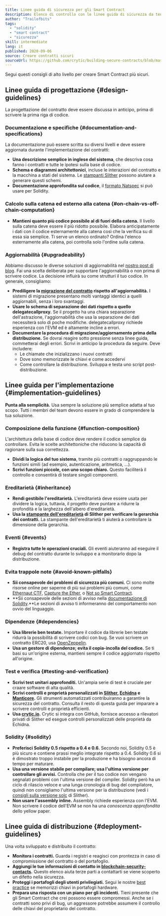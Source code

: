 ```yaml
---
title: Linee guida di sicurezza per gli Smart Contract
description: Elenco di controllo con le linee guida di sicurezza da tenere presenti per la creazione di una dapp
author: "Trailofbits"
tags:
  - "solidity"
  - "smart contract"
  - "sicurezza"
skill: intermediate
lang: it
published: 2020-09-06
source: Creare contratti sicuri
sourceUrl: https://github.com/crytic/building-secure-contracts/blob/master/development-guidelines/guidelines.md
---
```


Segui questi consigli di alto livello per creare Smart Contract più sicuri.

## Linee guida di progettazione {#design-guidelines}

La progettazione del contratto deve essere discussa in anticipo, prima di scrivere la prima riga di codice.

### Documentazione e specifiche {#documentation-and-specifications}

La documentazione può essere scritta su diversi livelli e deve essere aggiornata durante l'implementazione dei contratti:

- **Una descrizione semplice in inglese del sistema**, che descriva cosa fanno i contratti e tutte le ipotesi sulla base di codice.
- **Schema e diagrammi architettonici**, incluse le interazioni del contratto e la macchina a stati del sistema. Le [stampanti Slither](https://github.com/crytic/slither/wiki/Printer-documentation) possono aiutare a generare questi schemi.
- **Documentazione approfondita sul codice**, il [formato Natspec](https://solidity.readthedocs.io/en/develop/natspec-format.html) si può usare per Solidity.

### Calcolo sulla catena ed esterno alla catena {#on-chain-vs-off-chain-computation}

- **Mantieni quanto più codice possibile al di fuori della catena.** Il livello sulla catena deve essere il più ridotto possibile. Elabora anticipatamente i dati con il codice esternamente alla catena così che la verifica su di essa sia semplice. Ti serve un elenco ordinato? Ordina l'elenco esternamente alla catena, poi controlla solo l'ordine sulla catena.

### Aggiornabilità {#upgradeability}

Abbiamo discusso le diverse soluzioni di aggiornabilità nel [nostro post di blog](https://blog.trailofbits.com/2018/09/05/contract-upgrade-anti-patterns/). Fai una scelta deliberata per supportare l'aggiornabilità o non prima di scrivere codice. La decisione influirà su come strutturi il tuo codice. In generale, consigliamo:

- **Prediligere la [migrazione del contratto](https://blog.trailofbits.com/2018/10/29/how-contract-migration-works/) rispetto all'aggiornabilità.** I sistemi di migrazione presentano molti vantaggi identici a quelli aggiornabili, senza i loro svantaggi.
- **Usare lo schema di separazione dei dati rispetto a quello delegatecallproxy.** Se il progetto ha una chiara separazione dell'astrazione, l'aggiornabilità che usa la separazione dei dati necessiterà solo di poche modifiche. delegatecallproxy richiede esperienza con l'EVM ed è altamente incline a errori.
- **Documentare la procedura di migrazione/aggiornamento prima della distribuzione.** Se dovrai reagire sotto pressione senza linee guida, commetterai degli errori. Scrivi in anticipo la procedura da seguire. Deve includere:
  - Le chiamate che inizializzano i nuovi contratti
  - Dove sono memorizzate le chiavi e come accedervi
  - Come controllare la distribuzione. Sviluppa e testa uno script post-distribuzione.

## Linee guida per l'implementazione {#implementation-guidelines}

**Punta alla semplicità.** Usa sempre la soluzione più semplice adatta al tuo scopo. Tutti i membri del team devono essere in grado di comprendere la tua soluzione.

### Composizione della funzione {#function-composition}

L'architettura della base di codice deve rendere il codice semplice da controllare. Evita le scelte architettoniche che riducono la capacità di ragionare sulla sua correttezza.

- **Dividi la logica del tuo sistema**, tramite più contratti o raggruppando le funzioni simili (ad esempio, autenticazione, aritmetica, ...).
- **Scrivi funzioni piccole, con uno scopo chiaro.** Questo faciliterà il controllo e consentirà di testare singoli componenti.

### Ereditarietà {#inheritance}

- **Rendi gestibile l'ereditarietà.** L'ereditarietà deve essere usata per dividere la logica, tuttavia, il progetto deve puntare a ridurre la profondità e la larghezza dell'albero d'ereditarietà.
- **Usa la [stampante dell'ereditarietà](https://github.com/crytic/slither/wiki/Printer-documentation#inheritance-graph) di Slither per verificare la gerarchia dei contratti.** La stampante dell'ereditarietà ti aiuterà a controllare la dimensione della gerarchia.

### Eventi {#events}

- **Registra tutte le operazioni cruciali.** Gli eventi aiuteranno ad eseguire il debug del contratto durante lo sviluppo e a monitorarlo dopo la distribuzione.

### Evita trappole note {#avoid-known-pitfalls}

- **Sii consapevole dei problemi di sicurezza più comuni.** Ci sono molte risorse online per saperne di più sui problemi più comuni, come [Ethernaut CTF](https://ethernaut.openzeppelin.com/), [Capture the Ether](https://capturetheether.com/), o [Not so Smart Contract](https://github.com/crytic/not-so-smart-contracts/).
- **Sii consapevole delle sezioni di avviso nella [documentazione di Solidity](https://solidity.readthedocs.io/en/latest/).**Le sezioni di avviso ti informeranno del comportamento non ovvio del linguaggio.

### Dipendenze {#dependencies}

- **Usa librerie ben testate.** Importare il codice da librerie ben testate ridurrà la possibilità di scrivere codici con bug. Se vuoi scrivere un contratto ERC20, usa [OpenZeppelin](https://github.com/OpenZeppelin/openzeppelin-contracts/tree/master/contracts/token/ERC20).
- **Usa un gestore di dipendenze; evita il copia-incolla del codice.** Se ti basi su un'origine esterna, mantieni sempre il codice aggiornato rispetto all'origine.

### Test e verifica {#testing-and-verification}

- **Scrivi test unitari approfonditi.** Un'ampia serie di test è cruciale per craare software di alta qualità.
- **Scrivi controlli e proprietà personalizzati in [Slither](https://github.com/crytic/slither), [Echidna](https://github.com/crytic/echidna) e [Manticore](https://github.com/trailofbits/manticore).** Gli strumenti automatizzati contribuiranno a garantire la sicurezza del contratto. Consulta il resto di questa guida per imparare a scrivere controlli e proprietà efficienti.
- **Usa [crytic.io](https://crytic.io/).** Crytic si integra con GitHub, fornisce accesso a rilevatori privati di Slither ed esegue controlli personalizzati delle proprietà da Echidna.

### Solidity {#solidity}

- **Preferisci Solidity 0.5 rispetto a 0.4 e 0.6.** Secondo noi, Solidity 0.5 è più sicuro e contiene prassi meglio integrate rispetto a 0.4. Solidity 0.6 si è dimostrato troppo instabile per la produzione e ha bisogno ancora di tempo per maturare.
- **Usa una versione stabile per compilare; usa l'ultima versione per controllare gli avvisi.** Controlla che per il tuo codice non vengano segnalati problemi con l'ultima versione del compiler. Solidity però ha un ciclo di rilascio veloce e una lunga cronologia di bug del compilatore, quindi non consigliamo l'ultima versione per la distribuzione (vedi i [consigli sulla versione solc](https://github.com/crytic/slither/wiki/Detector-Documentation#recommendation-33) di Slither).
- **Non usare l'assembly inline.** Assembly richiede esperienza con l'EVM. Non scrivere il codice dell'EVM se non ha una _conoscenza approfondita_ dello yellow paper.

## Linee guida di distribuzione {#deployment-guidelines}

Una volta sviluppato e distribuito il contratto:

- **Monitora i contratti.** Guarda i registri e reagisci con prontezza in caso di compromissione del contratto o del portafoglio.
- **Aggiungi le tue informazioni di contatto in [blockchain-security-contacts](https://github.com/crytic/blockchain-security-contacts).** Questo elenco aiuta terze parti a contattarti se viene scoperto un difetto nella sicurezza.
- **Proteggi i portafogli degli utenti privilegiati.** Segui le nostre [best practice](https://blog.trailofbits.com/2018/11/27/10-rules-for-the-secure-use-of-cryptocurrency-hardware-wallets/) se memorizzi chiavi in portafogli hardware.
- **Prepara una risposta con un piano per gli incidenti.** Tieni presente che gli Smart Contract che crei possono essere compromessi. Anche se i contratti sono privi di bug, un aggressore potrebbe assumere il controllo delle chiavi del proprietario del contratto.
